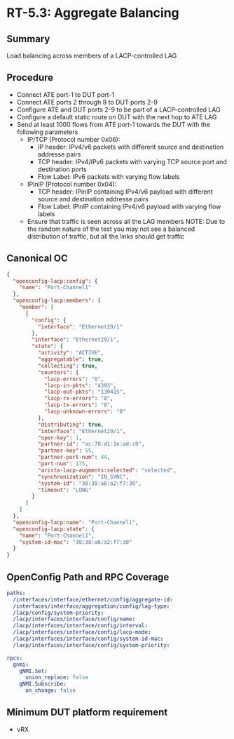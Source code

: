 # RT-5.3: Aggregate Balancing

## Summary

Load balancing across members of a LACP-controlled LAG

## Procedure

*   Connect ATE port-1 to DUT port-1
*   Connect ATE ports 2 through 9 to DUT ports 2-9
*   Configure ATE and DUT ports 2-9 to be part of a LACP-controlled LAG
*   Configure a default static route on DUT with the next hop to ATE LAG
*   Send at least 1000 flows from ATE port-1 towards the DUT with the following parameters
    *   IP/TCP (Protocol number 0x06):
        *   IP header: IPv4/v6 packets with different source and destination addresse pairs
        *   TCP header: IPv4/IPv6 packets with varying TCP source port and destination ports
        *   Flow Label: IPv6 packets with varying flow labels
    *   IPinIP (Protocol number 0x04):
        *   TCP header: IPinIP containing IPv4/v6 payload with different source and destination addresse pairs
        *   Flow Label: IPinIP containing IPv4/v6 payload with varying flow labels
    *   Ensure that traffic is seen across all the LAG members
NOTE: Due to the random nature of the test you may not see a balanced distribution of traffic, but all the links should get traffic

## Canonical OC

```json
{
  "openconfig-lacp:config": {
    "name": "Port-Channel1"
  },
  "openconfig-lacp:members": {
    "member": [
      {
        "config": {
          "interface": "Ethernet29/1"
        },
        "interface": "Ethernet29/1",
        "state": {
          "activity": "ACTIVE",
          "aggregatable": true,
          "collecting": true,
          "counters": {
            "lacp-errors": "0",
            "lacp-in-pkts": "4393",
            "lacp-out-pkts": "130415",
            "lacp-rx-errors": "0",
            "lacp-tx-errors": "0",
            "lacp-unknown-errors": "0"
          },
          "distributing": true,
          "interface": "Ethernet29/1",
          "oper-key": 1,
          "partner-id": "ac:78:d1:1e:ad:c8",
          "partner-key": 55,
          "partner-port-num": 44,
          "port-num": 175,
          "arista-lacp-augments:selected": "selected",
          "synchronization": "IN_SYNC",
          "system-id": "38:38:a6:a2:f7:30",
          "timeout": "LONG"
        }
      }
    ]
  },
  "openconfig-lacp:name": "Port-Channel1",
  "openconfig-lacp:state": {
    "name": "Port-Channel1",
    "system-id-mac": "38:38:a6:a2:f7:30"
  }
}
```

## OpenConfig Path and RPC Coverage

```yaml
paths:
  /interfaces/interface/ethernet/config/aggregate-id:
  /interfaces/interface/aggregation/config/lag-type:
  /lacp/config/system-priority:
  /lacp/interfaces/interface/config/name:
  /lacp/interfaces/interface/config/interval:
  /lacp/interfaces/interface/config/lacp-mode:
  /lacp/interfaces/interface/config/system-id-mac:
  /lacp/interfaces/interface/config/system-priority:

rpcs:
  gnmi:
    gNMI.Set:
      union_replace: false
    gNMI.Subscribe:
      on_change: false
```

## Minimum DUT platform requirement

*   vRX

